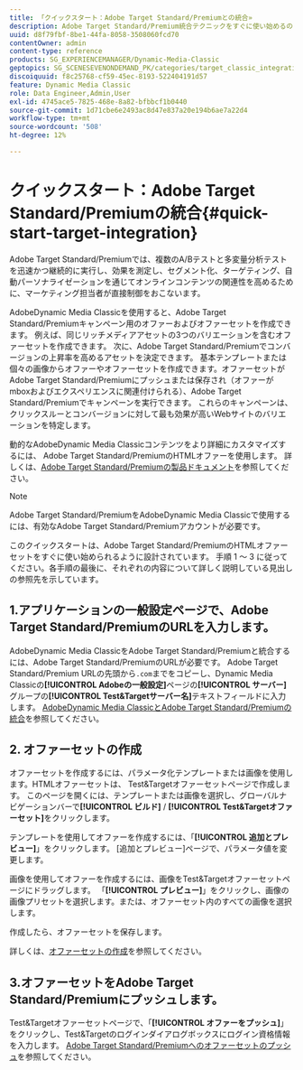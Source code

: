 ```yaml
---
title: 「クイックスタート：Adobe Target Standard/Premiumとの統合»
description: Adobe Target Standard/Premium統合テクニックをすぐに使い始めるのに役立つ、Adobe Target Standard/Premiumの概要とクイックスタートです。
uuid: d8f79fbf-8be1-44fa-8058-3508060fcd70
contentOwner: admin
content-type: reference
products: SG_EXPERIENCEMANAGER/Dynamic-Media-Classic
geptopics: SG_SCENESEVENONDEMAND_PK/categories/target_classic_integration
discoiquuid: f8c25768-cf59-45ec-8193-522404191d57
feature: Dynamic Media Classic
role: Data Engineer,Admin,User
exl-id: 4745ace5-7825-468e-8a82-bfbbcf1b0440
source-git-commit: 1d71cbe6e2493ac8d47e837a20e194b6ae7a22d4
workflow-type: tm+mt
source-wordcount: '508'
ht-degree: 12%

---
```


# クイックスタート：Adobe Target Standard/Premiumの統合{#quick-start-target-integration}

Adobe Target Standard/Premiumでは、複数のA/Bテストと多変量分析テストを迅速かつ継続的に実行し、効果を測定し、セグメント化、ターゲティング、自動パーソナライゼーションを通じてオンラインコンテンツの関連性を高めるために、マーケティング担当者が直接制御をおこないます。

AdobeDynamic Media Classicを使用すると、Adobe Target Standard/Premiumキャンペーン用のオファーおよびオファーセットを作成できます。 例えば、同じリッチメディアアセットの3つのバリエーションを含むオファーセットを作成できます。 次に、Adobe Target Standard/Premiumでコンバージョンの上昇率を高めるアセットを決定できます。 基本テンプレートまたは個々の画像からオファーやオファーセットを作成できます。オファーセットがAdobe Target Standard/Premiumにプッシュまたは保存され（オファーがmboxおよびエクスペリエンスに関連付けられる）、Adobe Target Standard/Premiumでキャンペーンを実行できます。 これらのキャンペーンは、クリックスルーとコンバージョンに対して最も効果が高いWebサイトのバリエーションを特定します。

動的なAdobeDynamic Media Classicコンテンツをより詳細にカスタマイズするには、 Adobe Target Standard/PremiumのHTMLオファーを使用します。 詳しくは、[Adobe Target Standard/Premiumの製品ドキュメント](https://experienceleague.adobe.com/docs/target.html)を参照してください。

>[!NOTE]
>
>Adobe Target Standard/PremiumをAdobeDynamic Media Classicで使用するには、有効なAdobe Target Standard/Premiumアカウントが必要です。

このクイックスタートは、Adobe Target Standard/PremiumのHTMLオファーセットをすぐに使い始められるように設計されています。 手順 1 ～ 3 に従ってください。各手順の最後に、それぞれの内容について詳しく説明している見出しの参照先を示しています。

## 1.アプリケーションの一般設定ページで、Adobe Target Standard/PremiumのURLを入力します。

AdobeDynamic Media ClassicをAdobe Target Standard/Premiumと統合するには、Adobe Target Standard/PremiumのURLが必要です。 Adobe Target Standard/Premium URLの先頭から`.com`までをコピーし、Dynamic Media Classicの&#x200B;**[!UICONTROL Adobeの一般設定]**&#x200B;ページの&#x200B;**[!UICONTROL サーバー]**&#x200B;グループの&#x200B;**[!UICONTROL Test&amp;Targetサーバー名]**&#x200B;テキストフィールドに入力します。 [AdobeDynamic Media ClassicとAdobe Target Standard/Premiumの統合](integrating-dmc-with-target.md#integrating-dmc-with-target)を参照してください。

## 2. オファーセットの作成

オファーセットを作成するには、パラメータ化テンプレートまたは画像を使用します。HTMLオファーセットは、 Test&amp;Targetオファーセットページで作成します。 このページを開くには、テンプレートまたは画像を選択し、グローバルナビゲーションバーで&#x200B;**[!UICONTROL ビルド]** / **[!UICONTROL Test&amp;Targetオファーセット]**&#x200B;をクリックします。

テンプレートを使用してオファーを作成するには、「**[!UICONTROL 追加とプレビュー]**」をクリックします。 [追加とプレビュー]ページで、パラメータ値を変更します。

画像を使用してオファーを作成するには、画像をTest&amp;Targetオファーセットページにドラッグします。 「**[!UICONTROL プレビュー]**」をクリックし、画像の画像プリセットを選択します。または、オファーセット内のすべての画像を選択します。

作成したら、オファーセットを保存します。

詳しくは、[オファーセットの作成](creating-offer-set.md#creating_an_offer_set)を参照してください。

## 3.オファーセットをAdobe Target Standard/Premiumにプッシュします。

Test&amp;Targetオファーセットページで、「**[!UICONTROL オファーをプッシュ]**」をクリックし、Test&amp;Targetのログインダイアログボックスにログイン資格情報を入力します。 [Adobe Target Standard/Premiumへのオファーセットのプッシュ](pushing-offer-sets-target.md#pushing_offer_sets_to_target)を参照してください。

